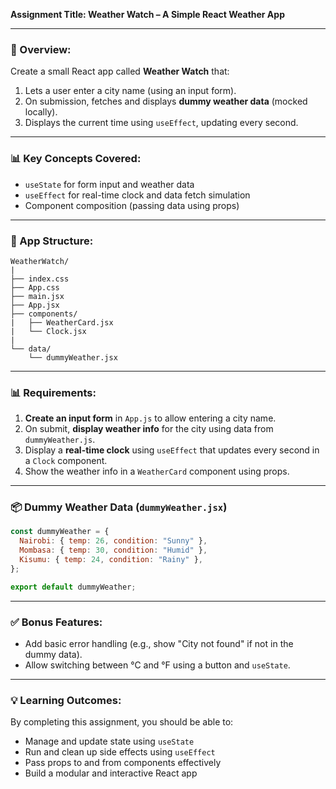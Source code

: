 **Assignment Title: Weather Watch – A Simple React Weather App**

---

### 🌟 Overview:

Create a small React app called **Weather Watch** that:

1. Lets a user enter a city name (using an input form).
2. On submission, fetches and displays **dummy weather data** (mocked locally).
3. Displays the current time using `useEffect`, updating every second.

---

### 📊 Key Concepts Covered:

* `useState` for form input and weather data
* `useEffect` for real-time clock and data fetch simulation
* Component composition (passing data using props)

---

### 📂 App Structure:

```
WeatherWatch/
|
├── index.css
├── App.css
├── main.jsx
├── App.jsx
├── components/
|   ├── WeatherCard.jsx
|   └── Clock.jsx
|
└── data/
    └── dummyWeather.jsx
```

---

### 📊 Requirements:

1. **Create an input form** in `App.js` to allow entering a city name.
2. On submit, **display weather info** for the city using data from `dummyWeather.js`.
3. Display a **real-time clock** using `useEffect` that updates every second in a `Clock` component.
4. Show the weather info in a `WeatherCard` component using props.

---

### 📦 Dummy Weather Data (`dummyWeather.jsx`)

```javascript
const dummyWeather = {
  Nairobi: { temp: 26, condition: "Sunny" },
  Mombasa: { temp: 30, condition: "Humid" },
  Kisumu: { temp: 24, condition: "Rainy" },
};

export default dummyWeather;
```

---

### ✅ Bonus Features:

* Add basic error handling (e.g., show "City not found" if not in the dummy data).
* Allow switching between °C and °F using a button and `useState`.

---

### 💡 Learning Outcomes:

By completing this assignment, you should be able to:

* Manage and update state using `useState`
* Run and clean up side effects using `useEffect`
* Pass props to and from components effectively
* Build a modular and interactive React app
